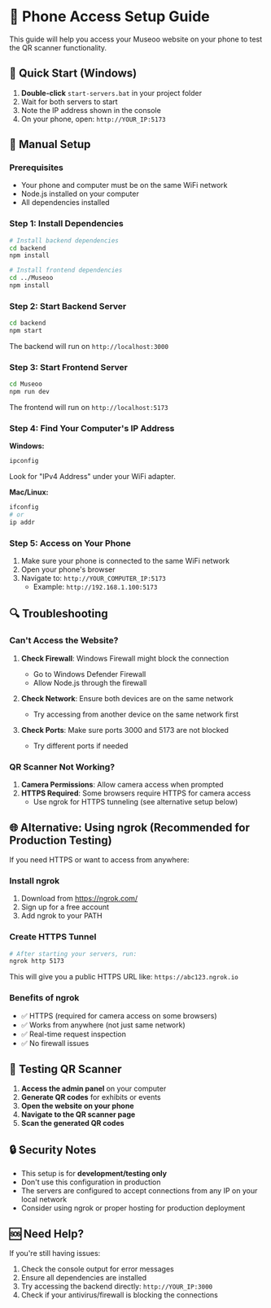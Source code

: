 # 📱 Phone Access Setup Guide

This guide will help you access your Museoo website on your phone to test the QR scanner functionality.

## 🚀 Quick Start (Windows)

1. **Double-click** `start-servers.bat` in your project folder
2. Wait for both servers to start
3. Note the IP address shown in the console
4. On your phone, open: `http://YOUR_IP:5173`

## 🔧 Manual Setup

### Prerequisites
- Your phone and computer must be on the same WiFi network
- Node.js installed on your computer
- All dependencies installed

### Step 1: Install Dependencies
```bash
# Install backend dependencies
cd backend
npm install

# Install frontend dependencies  
cd ../Museoo
npm install
```

### Step 2: Start Backend Server
```bash
cd backend
npm start
```
The backend will run on `http://localhost:3000`

### Step 3: Start Frontend Server
```bash
cd Museoo
npm run dev
```
The frontend will run on `http://localhost:5173`

### Step 4: Find Your Computer's IP Address

**Windows:**
```bash
ipconfig
```
Look for "IPv4 Address" under your WiFi adapter.

**Mac/Linux:**
```bash
ifconfig
# or
ip addr
```

### Step 5: Access on Your Phone
1. Make sure your phone is connected to the same WiFi network
2. Open your phone's browser
3. Navigate to: `http://YOUR_COMPUTER_IP:5173`
   - Example: `http://192.168.1.100:5173`

## 🔍 Troubleshooting

### Can't Access the Website?
1. **Check Firewall**: Windows Firewall might block the connection
   - Go to Windows Defender Firewall
   - Allow Node.js through the firewall
   
2. **Check Network**: Ensure both devices are on the same network
   - Try accessing from another device on the same network first

3. **Check Ports**: Make sure ports 3000 and 5173 are not blocked
   - Try different ports if needed

### QR Scanner Not Working?
1. **Camera Permissions**: Allow camera access when prompted
2. **HTTPS Required**: Some browsers require HTTPS for camera access
   - Use ngrok for HTTPS tunneling (see alternative setup below)

## 🌐 Alternative: Using ngrok (Recommended for Production Testing)

If you need HTTPS or want to access from anywhere:

### Install ngrok
1. Download from https://ngrok.com/
2. Sign up for a free account
3. Add ngrok to your PATH

### Create HTTPS Tunnel
```bash
# After starting your servers, run:
ngrok http 5173
```

This will give you a public HTTPS URL like: `https://abc123.ngrok.io`

### Benefits of ngrok
- ✅ HTTPS (required for camera access on some browsers)
- ✅ Works from anywhere (not just same network)
- ✅ Real-time request inspection
- ✅ No firewall issues

## 📱 Testing QR Scanner

1. **Access the admin panel** on your computer
2. **Generate QR codes** for exhibits or events
3. **Open the website on your phone**
4. **Navigate to the QR scanner page**
5. **Scan the generated QR codes**

## 🔒 Security Notes

- This setup is for **development/testing only**
- Don't use this configuration in production
- The servers are configured to accept connections from any IP on your local network
- Consider using ngrok or proper hosting for production deployment

## 🆘 Need Help?

If you're still having issues:
1. Check the console output for error messages
2. Ensure all dependencies are installed
3. Try accessing the backend directly: `http://YOUR_IP:3000`
4. Check if your antivirus/firewall is blocking the connections 